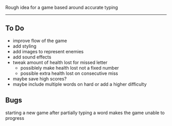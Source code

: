 Rough idea for a game based around accurate typing

---

## To Do
- improve flow of the game
- add styling
- add images to represent enemies
- add sound effects 
- tweak amount of health lost for missed letter
    - possiblely make health lost not a fixed number
    - possible extra health lost on consecutive miss
- maybe save high scores?
- maybe include multiple words on hard or add a higher difficulty

## Bugs
starting a new game after partially typing a word makes the game unable to progress